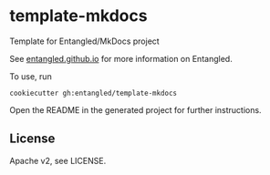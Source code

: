 # template-mkdocs

Template for Entangled/MkDocs project

See [entangled.github.io](https://entangled.github.io) for more information on Entangled.

To use, run

```
cookiecutter gh:entangled/template-mkdocs
```

Open the README in the generated project for further instructions.

## License

Apache v2, see LICENSE.
